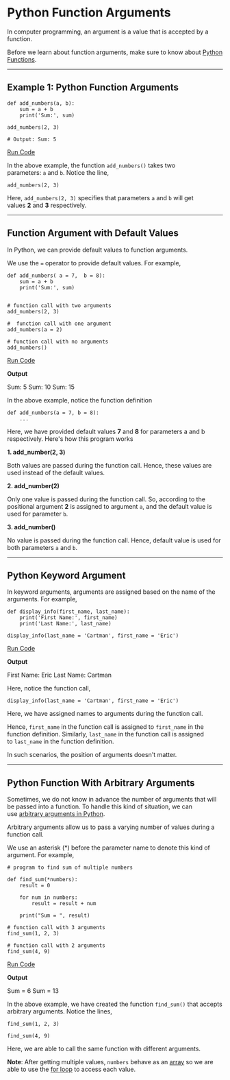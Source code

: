 # Python Function Arguments

In computer programming, an argument is a value that is accepted by a function.

Before we learn about function arguments, make sure to know about [Python Functions](https://www.programiz.com/python-programming/function).

---

## Example 1: Python Function Arguments

```
def add_numbers(a, b):
    sum = a + b
    print('Sum:', sum)

add_numbers(2, 3)

# Output: Sum: 5
```

[Run Code](https://www.programiz.com/python-programming/online-compiler)

In the above example, the function `add_numbers()` takes two parameters: `a` and `b`. Notice the line,

```
add_numbers(2, 3)
```

Here, `add_numbers(2, 3)` specifies that parameters `a` and `b` will get values **2** and **3** respectively.

---

## Function Argument with Default Values

In Python, we can provide default values to function arguments.

We use the `=` operator to provide default values. For example,

```
def add_numbers( a = 7,  b = 8):
    sum = a + b
    print('Sum:', sum)


# function call with two arguments
add_numbers(2, 3)

#  function call with one argument
add_numbers(a = 2)

# function call with no arguments
add_numbers()
```

[Run Code](https://www.programiz.com/python-programming/online-compiler)

**Output**

Sum: 5
Sum: 10
Sum: 15

In the above example, notice the function definition

```
def add_numbers(a = 7, b = 8):
    ...
```

Here, we have provided default values **7** and **8** for parameters a and b respectively. Here's how this program works

**1. add_number(2, 3)**

Both values are passed during the function call. Hence, these values are used instead of the default values.

**2. add_number(2)**

Only one value is passed during the function call. So, according to the positional argument **2** is assigned to argument `a`, and the default value is used for parameter `b`.

**3. add_number()**

No value is passed during the function call. Hence, default value is used for both parameters `a` and `b`.

---

## Python Keyword Argument

In keyword arguments, arguments are assigned based on the name of the arguments. For example,

```
def display_info(first_name, last_name):
    print('First Name:', first_name)
    print('Last Name:', last_name)

display_info(last_name = 'Cartman', first_name = 'Eric')
```

[Run Code](https://www.programiz.com/python-programming/online-compiler)

**Output**

First Name: Eric
Last Name: Cartman

Here, notice the function call,

```
display_info(last_name = 'Cartman', first_name = 'Eric')
```

Here, we have assigned names to arguments during the function call.

Hence, `first_name` in the function call is assigned to `first_name` in the function definition. Similarly, `last_name` in the function call is assigned to `last_name` in the function definition.

In such scenarios, the position of arguments doesn't matter.

---

## Python Function With Arbitrary Arguments

Sometimes, we do not know in advance the number of arguments that will be passed into a function. To handle this kind of situation, we can use [arbitrary arguments in Python](https://www.programiz.com/python-programming/args-and-kwargs).

Arbitrary arguments allow us to pass a varying number of values during a function call.

We use an asterisk (*) before the parameter name to denote this kind of argument. For example,

```
# program to find sum of multiple numbers 

def find_sum(*numbers):
    result = 0
    
    for num in numbers:
        result = result + num
    
    print("Sum = ", result)

# function call with 3 arguments
find_sum(1, 2, 3)

# function call with 2 arguments
find_sum(4, 9)
```

[Run Code](https://www.programiz.com/python-programming/online-compiler)

**Output**

Sum =  6
Sum =  13

In the above example, we have created the function `find_sum()` that accepts arbitrary arguments. Notice the lines,

```
find_sum(1, 2, 3)

find_sum(4, 9)
```

Here, we are able to call the same function with different arguments.

**Note**: After getting multiple values, `numbers` behave as an [array](https://www.programiz.com/python-programming/array) so we are able to use the [for loop](https://www.programiz.com/python-programming/for-loop) to access each value.

